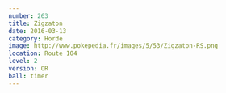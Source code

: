 ```yaml
---
number: 263
title: Zigzaton
date: 2016-03-13
category: Horde
image: http://www.pokepedia.fr/images/5/53/Zigzaton-RS.png
location: Route 104
level: 2
version: OR
ball: timer
---
```

